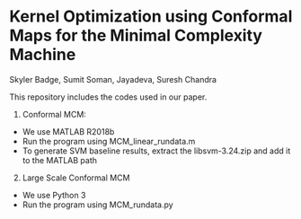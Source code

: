 # Kernel Optimization using Conformal Maps for the Minimal Complexity Machine
Skyler Badge, Sumit Soman, Jayadeva, Suresh Chandra

This repository includes the codes used in our paper.

1. Conformal MCM:
  - We use MATLAB R2018b
  - Run the program using MCM_linear_rundata.m
  - To generate SVM baseline results, extract the libsvm-3.24.zip and add it to the MATLAB path

2. Large Scale Conformal MCM
  - We use Python 3
  - Run the program using MCM_rundata.py
  
